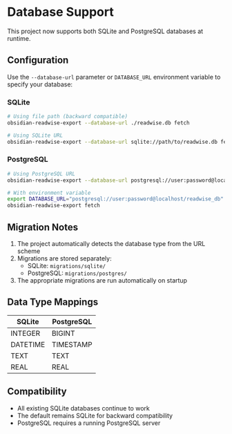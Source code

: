# Database Support

This project now supports both SQLite and PostgreSQL databases at runtime.

## Configuration

Use the `--database-url` parameter or `DATABASE_URL` environment variable to specify your database:

### SQLite

```bash
# Using file path (backward compatible)
obsidian-readwise-export --database-url ./readwise.db fetch

# Using SQLite URL
obsidian-readwise-export --database-url sqlite://path/to/readwise.db fetch
```

### PostgreSQL

```bash
# Using PostgreSQL URL
obsidian-readwise-export --database-url postgresql://user:password@localhost/readwise_db fetch

# With environment variable
export DATABASE_URL="postgresql://user:password@localhost/readwise_db"
obsidian-readwise-export fetch
```

## Migration Notes

1. The project automatically detects the database type from the URL scheme
2. Migrations are stored separately:
    - SQLite: `migrations/sqlite/`
    - PostgreSQL: `migrations/postgres/`
3. The appropriate migrations are run automatically on startup

## Data Type Mappings

| SQLite   | PostgreSQL |
|----------|------------|
| INTEGER  | BIGINT     |
| DATETIME | TIMESTAMP  |
| TEXT     | TEXT       |
| REAL     | REAL       |

## Compatibility

- All existing SQLite databases continue to work
- The default remains SQLite for backward compatibility
- PostgreSQL requires a running PostgreSQL server
